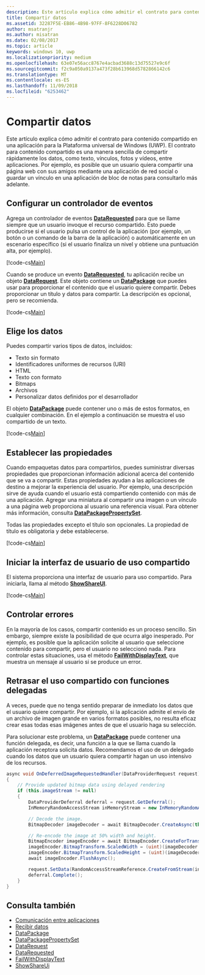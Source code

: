 ```yaml
---
description: Este artículo explica cómo admitir el contrato para contenido compartido en una aplicación para la Plataforma universal de Windows (UWP).
title: Compartir datos
ms.assetid: 32287F5E-EB86-4B98-97FF-8F6228D06782
author: msatranjr
ms.author: misatran
ms.date: 02/08/2017
ms.topic: article
keywords: windows 10, uwp
ms.localizationpriority: medium
ms.openlocfilehash: 63e07e56acc8767e4acbad3688c13d75527e9c6f
ms.sourcegitcommit: f2c9a050a9137a473f28b613968d5782866142c6
ms.translationtype: MT
ms.contentlocale: es-ES
ms.lasthandoff: 11/09/2018
ms.locfileid: "6253462"
---
```

# <a name="share-data"></a>Compartir datos


Este artículo explica cómo admitir el contrato para contenido compartido en una aplicación para la Plataforma universal de Windows (UWP). El contrato para contenido compartido es una manera sencilla de compartir rápidamente los datos, como texto, vínculos, fotos y vídeos, entre aplicaciones. Por ejemplo, es posible que un usuario quiera compartir una página web con sus amigos mediante una aplicación de red social o guardar un vínculo en una aplicación de bloc de notas para consultarlo más adelante.

## <a name="set-up-an-event-handler"></a>Configurar un controlador de eventos

Agrega un controlador de eventos [**DataRequested**](https://msdn.microsoft.com/library/windows/apps/Windows.ApplicationModel.DataTransfer.DataTransferManager.DataRequested) para que se llame siempre que un usuario invoque el recurso compartido. Esto puede producirse si el usuario pulsa un control de la aplicación (por ejemplo, un botón o un comando de la barra de la aplicación) o automáticamente en un escenario específico (si el usuario finaliza un nivel y obtiene una puntuación alta, por ejemplo).

[!code-cs[Main](./code/share_data/cs/MainPage.xaml.cs#SnippetPrepareToShare)]

Cuando se produce un evento [**DataRequested**](https://msdn.microsoft.com/library/windows/apps/Windows.ApplicationModel.DataTransfer.DataTransferManager.DataRequested), tu aplicación recibe un objeto [**DataRequest**](https://msdn.microsoft.com/library/windows/apps/Windows.ApplicationModel.DataTransfer.DataRequest). Este objeto contiene un [**DataPackage**](https://msdn.microsoft.com/library/windows/apps/Windows.ApplicationModel.DataTransfer.DataPackage) que puedes usar para proporcionar el contenido que el usuario quiere compartir. Debes proporcionar un título y datos para compartir. La descripción es opcional, pero se recomienda.

[!code-cs[Main](./code/share_data/cs/MainPage.xaml.cs#SnippetCreateRequest)]

## <a name="choose-data"></a>Elige los datos

Puedes compartir varios tipos de datos, incluidos:

-   Texto sin formato
-   Identificadores uniformes de recursos (URI)
-   HTML
-   Texto con formato
-   Bitmaps
-   Archivos
-   Personalizar datos definidos por el desarrollador

El objeto [**DataPackage**](https://msdn.microsoft.com/library/windows/apps/Windows.ApplicationModel.DataTransfer.DataPackage) puede contener uno o más de estos formatos, en cualquier combinación. En el ejemplo a continuación se muestra el uso compartido de un texto.

[!code-cs[Main](./code/share_data/cs/MainPage.xaml.cs#SnippetSetContent)]

## <a name="set-properties"></a>Establecer las propiedades

Cuando empaquetas datos para compartirlos, puedes suministrar diversas propiedades que proporcionan información adicional acerca del contenido que se va a compartir. Estas propiedades ayudan a las aplicaciones de destino a mejorar la experiencia del usuario. Por ejemplo, una descripción sirve de ayuda cuando el usuario está compartiendo contenido con más de una aplicación. Agregar una miniatura al compartir una imagen o un vínculo a una página web proporciona al usuario una referencia visual. Para obtener más información, consulta [**DataPackagePropertySet**](https://msdn.microsoft.com/library/windows/apps/Windows.ApplicationModel.DataTransfer.DataPackagePropertySet).

Todas las propiedades excepto el título son opcionales. La propiedad de título es obligatoria y debe establecerse.

[!code-cs[Main](./code/share_data/cs/MainPage.xaml.cs#SnippetSetProperties)]

## <a name="launch-the-share-ui"></a>Iniciar la interfaz de usuario de uso compartido

El sistema proporciona una interfaz de usuario para uso compartido. Para iniciarla, llama al método [**ShowShareUI**](https://msdn.microsoft.com/library/windows/apps/Windows.ApplicationModel.DataTransfer.DataTransferManager.ShowShareUI).

[!code-cs[Main](./code/share_data/cs/MainPage.xaml.cs#SnippetShowUI)]

## <a name="handle-errors"></a>Controlar errores

En la mayoría de los casos, compartir contenido es un proceso sencillo. Sin embargo, siempre existe la posibilidad de que ocurra algo inesperado. Por ejemplo, es posible que la aplicación solicite al usuario que seleccione contenido para compartir, pero el usuario no seleccionó nada. Para controlar estas situaciones, usa el método [**FailWithDisplayText**](https://msdn.microsoft.com/library/windows/apps/Windows.ApplicationModel.DataTransfer.DataRequest.FailWithDisplayText(System.String)), que muestra un mensaje al usuario si se produce un error.

## <a name="delay-share-with-delegates"></a>Retrasar el uso compartido con funciones delegadas

A veces, puede que no tenga sentido preparar de inmediato los datos que el usuario quiere compartir. Por ejemplo, si la aplicación admite el envío de un archivo de imagen grande en varios formatos posibles, no resulta eficaz crear esas todas esas imágenes antes de que el usuario haga su selección.

Para solucionar este problema, un [**DataPackage**](https://msdn.microsoft.com/library/windows/apps/Windows.ApplicationModel.DataTransfer.DataPackage) puede contener una función delegada, es decir, una función a la que se llama cuando la aplicación receptora solicita datos. Recomendamos el uso de un delegado cuando los datos que un usuario quiera compartir hagan un uso intensivo de los recursos.

<!-- For some reason, this snippet was inline in the WDCML topic. Suggest moving to VS project with rest of snippets. -->
```cs
async void OnDeferredImageRequestedHandler(DataProviderRequest request)
{
    // Provide updated bitmap data using delayed rendering
    if (this.imageStream != null)
    {
        DataProviderDeferral deferral = request.GetDeferral();
        InMemoryRandomAccessStream inMemoryStream = new InMemoryRandomAccessStream();

        // Decode the image.
        BitmapDecoder imageDecoder = await BitmapDecoder.CreateAsync(this.imageStream);

        // Re-encode the image at 50% width and height.
        BitmapEncoder imageEncoder = await BitmapEncoder.CreateForTranscodingAsync(inMemoryStream, imageDecoder);
        imageEncoder.BitmapTransform.ScaledWidth = (uint)(imageDecoder.OrientedPixelHeight * 0.5);
        imageEncoder.BitmapTransform.ScaledHeight = (uint)(imageDecoder.OrientedPixelHeight * 0.5);
        await imageEncoder.FlushAsync();

        request.SetData(RandomAccessStreamReference.CreateFromStream(inMemoryStream));
        deferral.Complete();
    }
}
```

## <a name="see-also"></a>Consulta también 

* [Comunicación entre aplicaciones](index.md)
* [Recibir datos](receive-data.md)
* [DataPackage](https://msdn.microsoft.com/library/windows/apps/windows.applicationmodel.datatransfer.datapackage.aspx)
* [DataPackagePropertySet](https://msdn.microsoft.com/library/windows/apps/windows.applicationmodel.datatransfer.datapackagepropertyset.aspx)
* [DataRequest](https://msdn.microsoft.com/library/windows/apps/windows.applicationmodel.datatransfer.datarequest.aspx)
* [DataRequested](https://msdn.microsoft.com/library/windows/apps/windows.applicationmodel.datatransfer.datatransfermanager.datarequested.aspx)
* [FailWithDisplayText](https://msdn.microsoft.com/library/windows/apps/windows.applicationmodel.datatransfer.datarequest.failwithdisplaytext.aspx)
* [ShowShareUi](https://msdn.microsoft.com/library/windows/apps/windows.applicationmodel.datatransfer.datatransfermanager.showshareui.aspx)
 

